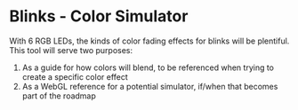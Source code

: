 # Blinks - Color Simulator
With 6 RGB LEDs, the kinds of color fading effects for blinks will be plentiful. This tool will serve two purposes:
1. As a guide for how colors will blend, to be referenced when trying to create a specific color effect
2. As a WebGL reference for a potential simulator, if/when that becomes part of the roadmap
